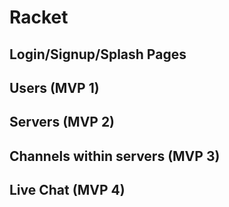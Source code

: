 # Racket

## Login/Signup/Splash Pages

## Users (MVP 1)

## Servers (MVP 2)

## Channels within servers (MVP 3)

## Live Chat (MVP 4)
